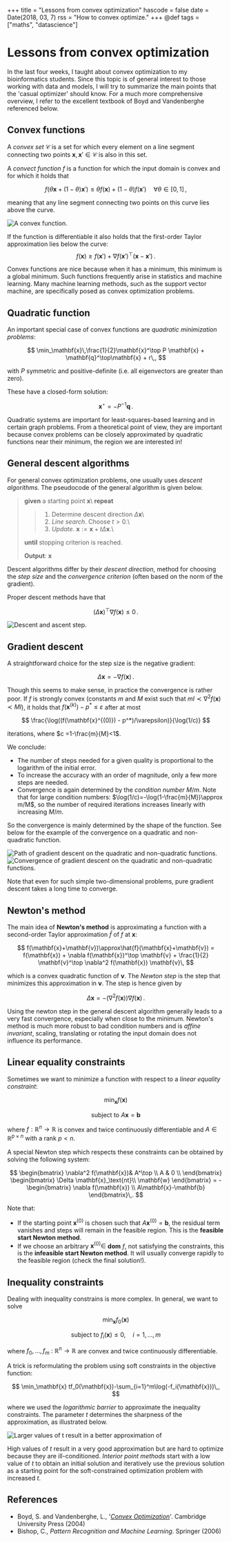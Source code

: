 +++
title = "Lessons from convex optimization"
hascode = false
date = Date(2018, 03, 7)
rss = "How to convex optimize."
+++
@def tags = ["maths", "datascience"]

# Lessons from convex optimization

In the last four weeks, I taught about convex optimization to my bioinformatics students. Since this topic is of general interest to those working with data and models, I will try to summarize the main points that the 'casual optimizer' should know. For a much more comprehensive overview, I refer to the excellent textbook of Boyd and Vandenberghe referenced below.

## Convex functions

A *convex set* $\mathcal{C}$ is a set for which every element on a line segment connecting two points $\mathbf{x},\mathbf{x}'\in\mathcal{C}$ is also in this set.

A *convect function* $f$ is a function for which the input domain is convex and for which it holds that

$$
f(\theta\mathbf{x}+(1-\theta)\mathbf{x}')\leq \theta f(\mathbf{x})+(1-\theta)f(\mathbf{x}')\quad \forall \theta\in[0,1]\,,
$$

meaning that any line segment connecting two points on this curve lies above the curve.

![A convex function.](/images/2018_convex/convex_function_illustration.png)

If the function is differentiable it also holds that the first-order Taylor approximation lies below the curve:
$$
f(\mathbf{x})\geq f(\mathbf{x}')+\nabla f(\mathbf{x}')^\top(\mathbf{x}-\mathbf{x}')\,.
$$

Convex functions are nice because when it has a minimum, this minimum is a global minimum. Such functions frequently arise in statistics and machine learning. Many machine learning methods, such as the support vector machine, are specifically posed as convex optimization problems.

## Quadratic function

An important special case of convex functions are *quadratic minimization problems*:

$$
\min_\mathbf{x}\,\frac{1}{2}\mathbf{x}^\top P \mathbf{x} + \mathbf{q}^\top\mathbf{x} + r\,,
$$

with $P$ symmetric and positive-definite (i.e. all eigenvectors are greater than zero).

These have a closed-form solution:

$$
\mathbf{x}^\star = -P^{-1}\mathbf{q}\,.
$$

Quadratic systems are important for least-squares-based learning and in certain graph problems. From a theoretical point of view, they are important because convex problems can be closely approximated by quadratic functions near their minimum, the region we are interested in!

## General descent algorithms

For general convex optimization problems, one usually uses *descent algorithms*. The pseudocode of the general algorithm is given below.

> **given** a starting point $\mathbf{x}$\\
> **repeat**
>> 1. Determine descent direction $\Delta \mathbf{x}$\\
>> 2. *Line search*. Choose $t>0$.\\
>> 3. *Update*. $\mathbf{x}:=\mathbf{x} + t \Delta \mathbf{x}$.\\
>
> **until** stopping criterion is reached.
>
> **Output**: $\mathbf{x}$

Descent algorithms differ by their *descent direction*, method for choosing the *step size* and the *convergence criterion*  (often based on the norm of the gradient).

Proper descent methods have that

$$
(\Delta \mathbf{x})^\top \nabla f(\mathbf{x})\leq 0\,.
$$

![Descent and ascent step.](/images/2018_convex/descent_step.png)

## Gradient descent

A straightforward choice for the step size is the negative gradient:

$$
\Delta \mathbf{x} = -\nabla f(\mathbf{x})\,.
$$

Though this seems to make sense, in practice the convergence is rather poor. If $f$ is strongly convex (constants $m$ and $M$ exist such that $mI\prec \nabla^2 f(\mathbf{x})\prec MI$), it holds that $f(\mathbf{x}^{(k)}) - p^*\leq \varepsilon$ after at most

$$
\frac{\log((f(\mathbf{x}^{(0)}) - p^*)/\varepsilon)}{\log(1/c)}
$$

iterations, where $c =1-\frac{m}{M}<1$.

We conclude:

- The number of steps needed for a given quality is proportional to the logarithm of the initial error.
- To increase the accuracy with an order of magnitude, only a few more steps are needed.
- Convergence is again determined by the *condition number* $M/m$. Note that for large condition numbers: $\log(1/c)=-\log(1-\frac{m}{M})\approx m/M$, so the number of required iterations increases linearly with increasing $M/m$.

So the convergence is mainly determined by the shape of the function. See below for the example of the convergence on a quadratic and non-quadratic function.

![Path of gradient descent on the quadratic and non-quadratic functions.](/images/2018_convex/gradient_descent.png)
![Convergence of gradient descent on the quadratic and non-quadratic functions.](/images/2018_convex/convergence_gd.png)

Note that even for such simple two-dimensional problems, pure gradient descent takes a long time to converge.

## Newton's method

The main idea of **Newton's method** is approximating a function with a second-order Taylor approximation $\hat{f}$ of $f$ at $\mathbf{x}$:

$$
f(\mathbf{x}+\mathbf{v})\approx\hat{f}(\mathbf{x}+\mathbf{v}) = f(\mathbf{x}) + \nabla f(\mathbf{x})^\top \mathbf{v} + \frac{1}{2} \mathbf{v}^\top \nabla^2 f(\mathbf{x}) \mathbf{v}\,
$$

which is a convex quadratic function of $\mathbf{v}$. The *Newton step* is the step that minimizes this approximation in $\mathbf{v}$. The step is hence given by

$$
\Delta \mathbf{x} = -(\nabla^2 f(\mathbf{x}))\nabla f(\mathbf{x})\,.
$$

Using the newton step in the general descent algorithm generally leads to a very fast convergence, especially when close to the minimum. Newton's method is much more robust to bad condition numbers and is *affine invariant*, scaling, translating or rotating the input domain does not influence its performance.

## Linear equality constraints

Sometimes we want to minimize a function with respect to a *linear equality constraint*:

$$
\min_\mathbf{x} f(\mathbf{x})
$$

$$
\text{subject to } A\mathbf{x}=\mathbf{b}
$$

where $f : \mathbb{R}^n \rightarrow \mathbb{R}$ is convex and twice continuously differentiable and $A\in \mathbb{R}^{p\times n}$ with a rank $p < n$.

A special Newton step which respects these constraints can be obtained by solving the following system:

$$
\begin{bmatrix}
 \nabla^2 f(\mathbf{x})&  A^\top \\
A & 0 \\
     \end{bmatrix}
     \begin{bmatrix}
\Delta \mathbf{x}_\text{nt}\\
\mathbf{w}
     \end{bmatrix}
     =
     -\begin{bmatrix}
\nabla f(\mathbf{x}) \\
A\mathbf{x}-\mathbf{b}
     \end{bmatrix}\,.
$$

Note that:

- If the starting point $\mathbf{x}^{(0)}$ is chosen such that $A\mathbf{x}^{(0)}=\mathbf{b}$, the residual term vanishes and steps will remain in the feasible region. This is the **feasible start Newton method**.
- If we choose an arbitrary $\mathbf{x}^{(0)}\in$ **dom** $f$, not satisfying the constraints, this is the **infeasible start Newton method**. It will usually converge rapidly to the feasible region (check the final solution!).

## Inequality constraints

Dealing with inequality constrains is more complex. In general, we want to solve

$$
\min_\mathbf{x}  f_0(\mathbf{x})
$$

$$
\text{subject to } f_i(\mathbf{x}) \leq 0, \quad i=1,\ldots,m
$$

where $f_0,\ldots,f_m\ :\ \mathbb{R}^n \rightarrow \mathbb{R}$ are convex and twice continuously differentiable.

A trick is reformulating the problem using soft constraints in the objective function:

$$
\min_\mathbf{x}  tf_0(\mathbf{x})-\sum_{i=1}^m\log(-f_i(\mathbf{x}))\,,
$$

where we used the *logarithmic barrier* to approximate the inequality constraints. The parameter $t$ determines the sharpness of the approximation, as illustrated below.

![Larger values of $t$ result in a better approximation of](/images/2018_convex/log_bar.png)

High values of $t$ result in a very good approximation but are hard to optimize because they are ill-conditioned. *Interior point methods* start with a low value of $t$ to obtain an initial solution and iteratively use the previous solution as a starting point for the soft-constrained optimization problem with increased $t$.

## References

- Boyd, S. and Vandenberghe, L., '*[Convex Optimization](https://web.stanford.edu/~boyd/cvxbook/bv_cvxbook.pdf)*'. Cambridge University Press (2004)
- Bishop, C., *Pattern Recognition and Machine Learning*. Springer (2006)

